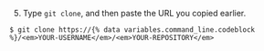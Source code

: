 5. Type `git clone`, and then paste the URL you copied earlier.
  ```shell
  $ git clone https://{% data variables.command_line.codeblock %}/<em>YOUR-USERNAME</em>/<em>YOUR-REPOSITORY</em>
  ```